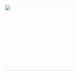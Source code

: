 <p align="center"><img src="https://user-images.githubusercontent.com/32443765/124008125-4bb8e700-da06-11eb-9d84-71cf8405e67e.gif" width="220"></p>
